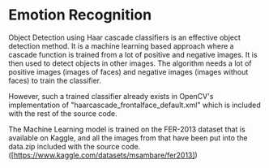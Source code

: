 # Emotion Recognition

Object Detection using Haar cascade classifiers is an effective object detection method. It is a machine learning based approach where a cascade function is trained from a lot of positive and negative images. It is then used to detect objects in other images. The algorithm needs a lot of positive images (images of faces) and negative images (images without faces) to train the classifier.  

However, such a trained classifier already exists in OpenCV's implementation of "haarcascade_frontalface_default.xml" which is included with the rest of the source code.

The Machine Learning model is trained on the FER-2013 dataset that is available on Kaggle, and all the images from that have been put into the data.zip included with the source code. ([https://www.kaggle.com/datasets/msambare/fer2013])  
